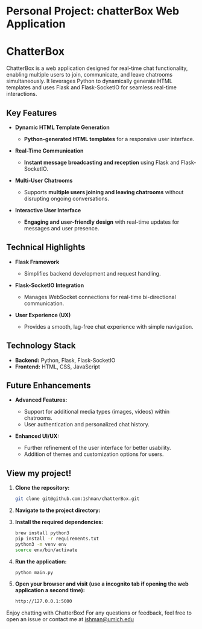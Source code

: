 Personal Project: chatterBox Web Application
===========================
# ChatterBox

ChatterBox is a web application designed for real-time chat functionality, enabling multiple users to join, communicate, and leave chatrooms simultaneously. It leverages Python to dynamically generate HTML templates and uses Flask and Flask-SocketIO for seamless real-time interactions.

## Key Features

- **Dynamic HTML Template Generation**
  - **Python-generated HTML templates** for a responsive user interface.
  
- **Real-Time Communication**
  - **Instant message broadcasting and reception** using Flask and Flask-SocketIO.

- **Multi-User Chatrooms**
  - Supports **multiple users joining and leaving chatrooms** without disrupting ongoing conversations.

- **Interactive User Interface**
  - **Engaging and user-friendly design** with real-time updates for messages and user presence.

## Technical Highlights

- **Flask Framework**
  - Simplifies backend development and request handling.

- **Flask-SocketIO Integration**
  - Manages WebSocket connections for real-time bi-directional communication.

- **User Experience (UX)**
  - Provides a smooth, lag-free chat experience with simple navigation.

## Technology Stack

- **Backend:** Python, Flask, Flask-SocketIO
- **Frontend:** HTML, CSS, JavaScript

## Future Enhancements

- **Advanced Features:**
  - Support for additional media types (images, videos) within chatrooms.
  - User authentication and personalized chat history.

- **Enhanced UI/UX:**
  - Further refinement of the user interface for better usability.
  - Addition of themes and customization options for users.

## View my project!

1. **Clone the repository:**
    ```sh
    git clone git@github.com:1shman/chatterBox.git
    ```

2. **Navigate to the project directory:**

3. **Install the required dependencies:**
    ```sh
    brew install python3
    pip install -r requirements.txt
    python3 -m venv env
    source env/bin/activate
    ```

4. **Run the application:**
    ```sh
    python main.py
    ```

5. **Open your browser and visit (use a incognito tab if opening the web application a second time):**
    ```sh
    http://127.0.0.1:5000
    ```

Enjoy chatting with ChatterBox! For any questions or feedback, feel free to open an issue or contact me at <ishman@umich.edu>

